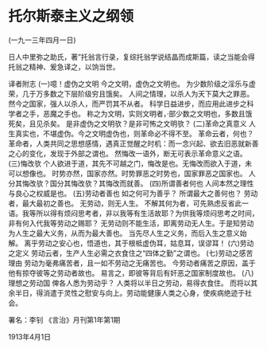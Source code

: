 # 托尔斯泰主义之纲领

(一九一三年四月一日)

日人中里弥之助氏，著”托翁言行录，复综托翁学说结晶而成斯篇，读之当能会得托翁之精神、爰急译之，以饷当世。

译者附志
(一)噫！虚伪之文明
今之文明，虚伪之文明也。
为少数阶级之淫乐与虚荣，几于万多数之下层阶级穷且饿矣。
人间之情理，以杀人为天下莫大之罪恶。然今之国家，强人以杀人，而严罚其不从者。
科学日益进步，而应用此进步之科学者之手，恶魔之手也。
称之为文明，实则文明者，·部少数之文明也，多数且饿死矣，且见杀矣。
是非虚伪之文明欤？是非可怖之文明欤？
(二)革命之真意义
人生真实也，不堪虚伪。今之文明虚伪也，则革命必不得不至。
革命云者，何也？
革命者，人类共同之思想感情，遇真正觉醒之时机：而一念兴起、欲去旧恶就新善之心的变化，发现于外部之谓也。
然悔改一语外，断无可表示革命意义之语。
(三)悔改欤
个人欲进于道，其先不可越之门，悔改是也。无悔改而欲入于道，未可以想像也。
时势亦然，国家亦然。时势罪恶之时势也，国家罪恶之国家也。
人分其悔改欤？国分其悔改欤？其悔改而就善。
(四)所谓善者何也
人间本然之理性与良心之权威是也。
(五)劳动者善也
如之何可为善乎？
所谓最大之善何也？
劳动者，最大最初之善也。
无劳动，则无人生。
不解其何为者，可先熟虑反省此一语。我等所以得有烦闷思考者，非以我等有生活故耶？为供我等烦闷思考之时间，非有何入代我等劳动之赐耶？
无劳动则不能生活，即离劳动无人生。于是知劳动为人生之最大义务，从而为最大善也。
当先尽人生之义务，而后入生之意义始解。
离乎劳动之安心也，悟道也，其于根柢虚伪耳，姑息耳，误谬耳！
(六)劳动之定义
劳动云者，生产人生必需之衣食住之“四体之勤”之谓也。
(七)劳动之感苦理由
劳动为毫弗痛苦者，且一如不劳动之无痛苦也。
今劳动者痛苦之原因，盖于他有掠夺彼等之劳动者故也。
易言之，即彼等背后有奸恶之国家制度故也。
(八)理想之劳动国
俾各人悉为劳动乎？
人类将以半日之劳动，易得衣食住。
而将以其余半日，得消遣于灵性之慰安与向上。劳动能健康人类之心身，使疾病绝迹于社会。

署名：李钊
《言治》月刊第1年第1期

1913年4月1日

